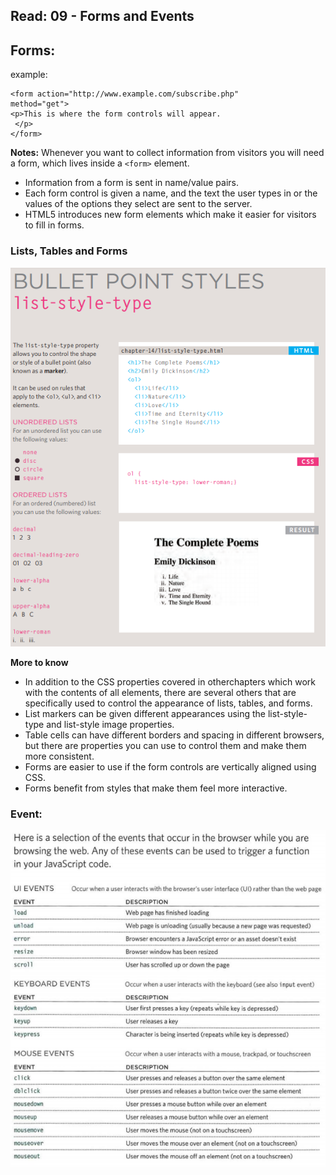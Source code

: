 ## Read: 09 - Forms and Events
## Forms:
example:
```
<form action="http://www.example.com/subscribe.php"
method="get">
<p>This is where the form controls will appear.
 </p>
</form>
```
**Notes:**
Whenever you want to collect information from visitors you will need a form, which lives inside a ```<form>``` element.
- Information from a form is sent in name/value pairs.
- Each form control is given a name, and the text the user types in or the values of the options they select are sent to the server.
- HTML5 introduces new form elements which make it easier for visitors to fill in forms.


### Lists, Tables and Forms

![List Style](Images\listStyle.png)

**More to know**
- In addition to the CSS properties covered in otherchapters which work with the contents of all elements, there are several others that are specifically used to
control the appearance of lists, tables, and forms.
- List markers can be given different appearances using the list-style-type and list-style image properties.
- Table cells can have different borders and spacing in different browsers, but there are properties you can use to control them and make them more consistent.
- Forms are easier to use if the form controls are vertically aligned using CSS.
- Forms benefit from styles that make them feel more interactive.

### Event:
![Events](Images\event.png)